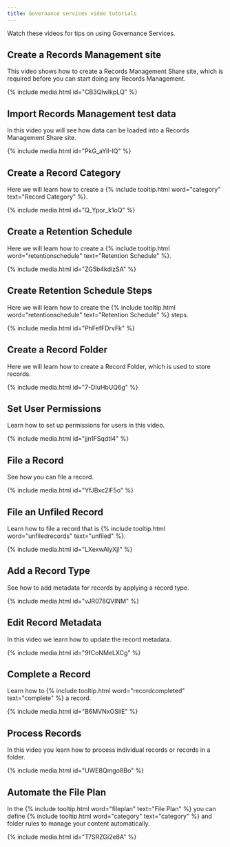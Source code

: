 ```yaml
---
title: Governance services video tutorials
---
```


Watch these videos for tips on using Governance Services.

## Create a Records Management site

This video shows how to create a Records Management Share site, which is required before you can start doing any Records Management.

{% include media.html id="CB3QIwIkpLQ" %}

## Import Records Management test data

In this video you will see how data can be loaded into a Records Management Share site.  

{% include media.html id="PkG_aYiI-IQ" %}

## Create a Record Category  

Here we will learn how to create a {% include tooltip.html word="category" text="Record Category" %}.

{% include media.html id="Q_Ypor_k1oQ" %}

## Create a Retention Schedule  

Here we will learn how to create a {% include tooltip.html word="retentionschedule" text="Retention Schedule" %}.

{% include media.html id="ZG5b4kdizSA" %}

## Create Retention Schedule Steps  

Here we will learn how to create the {% include tooltip.html word="retentionschedule" text="Retention Schedule" %} steps.

{% include media.html id="PhFefFDrvFk" %}

## Create a Record Folder  

Here we will learn how to create a Record Folder, which is used to store records.

{% include media.html id="7-DIuHbUQ6g" %}

## Set User Permissions  

Learn how to set up permissions for users in this video.

{% include media.html id="jjn1FSqdtl4" %}

## File a Record  

See how you can file a record.

{% include media.html id="YfJBxc2lF5o" %}

## File an Unfiled Record  

Learn how to file a record that is {% include tooltip.html word="unfiledrecords" text="unfiled" %}.

{% include media.html id="LXexwAlyXjI" %}

## Add a Record Type  

See how to add metadata for records by applying a record type.

{% include media.html id="vJR078QVINM" %}

## Edit Record Metadata  

In this video we learn how to update the record metadata.

{% include media.html id="9fCoNMeLXCg" %}

## Complete a Record  

Learn how to {% include tooltip.html word="recordcompleted" text="complete" %} a record.

{% include media.html id="B6MVNxOSllE" %}

## Process Records  

In this video you learn how to process individual records or records in a folder.

{% include media.html id="UWE8Qmgo8Bo" %}

## Automate the File Plan  

In the {% include tooltip.html word="fileplan" text="File Plan" %} you can define {% include tooltip.html word="category" text="category" %} and folder rules to manage your content automatically.

{% include media.html id="T7SRZGi2e8A" %}